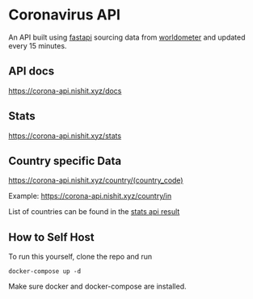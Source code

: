 # Coronavirus API

An API built using [fastapi](https://github.com/tiangolo/fastapi) sourcing data from [worldometer](https://www.worldometers.info/coronavirus/) and updated every 15 minutes.

## API docs 
https://corona-api.nishit.xyz/docs

## Stats
https://corona-api.nishit.xyz/stats

## Country specific Data
https://corona-api.nishit.xyz/country/(country_code)

Example: https://corona-api.nishit.xyz/country/in

List of countries can be found in the [stats api result](https://corona-api.nishit.xyz/stats)


## How to Self Host
To run this yourself, clone the repo and run

``` 
docker-compose up -d
```

Make sure docker and docker-compose are installed.
